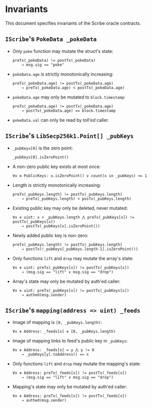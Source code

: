 # Invariants


This document specifies invariants of the Scribe oracle contracts.

## `IScribe`'s `PokeData _pokeData`

* Only `poke` function may mutate the struct's state:
    ```
    preTx(_pokeData) != postTx(_pokeData)
        → msg.sig == "poke"
    ```

* `pokeData.age` is strictly monotonically increasing:
    ```
    preTx(_pokeData.age) != postTx(_pokeData.age)
        → preTx(_pokeData.age) < postTx(_pokeData.age)
    ```

* `pokeData.age` may only be mutated to `block.timestamp`:
    ```
    preTx(_pokeData.age) != postTx(_pokeData.age)
        → postTx(_pokeData.age) == block.timestamp
    ```

* `pokeData.val` can only be read by _toll'ed_ caller.

## `IScribe`'s `LibSecp256k1.Point[] _pubKeys`

* `_pubKeys[0]` is the zero point:
    ```
    _pubKeys[0].isZeroPoint()
    ```

* A non-zero public key exists at most once:
    ```
    ∀x ∊ PublicKeys: x.isZeroPoint() ∨ count(x in _pubKeys) <= 1
    ```

* Length is strictly monotonically increasing:
    ```
    preTx(_pubKeys.length) != postTx(_pubKeys.length)
        → preTx(_pubKeys.length) < posTx(_pubKeys.length)
    ```

* Existing public key may only be deleted, never mutated:
    ```
    ∀x ∊ uint: x < _pubKeys.length ⋀ preTx(_pubKeys[x]) != postTx(_pubKeys[x])
        → postTx(_pubKeys[x].isZeroPoint())
    ```

* Newly added public key is non-zero:
    ```
    preTx(_pubKeys.length) != postTx(_pubKeys.length)
        → postTx(!_pubKeys[_pubKeys.length-1].isZeroPoint())
    ```

* Only functions `lift` and `drop` may mutate the array's state:
    ```
    ∀x ∊ uint: preTx(_pubKeys[x]) != postTx(_pubKeys[x])
        → (msg.sig == "lift" ∨ msg.sig == "drop")
    ```

* Array's state may only be mutated by auth'ed caller:
    ```
    ∀x ∊ uint: preTx(_pubKeys[x]) != postTx(_pubKeys[x])
        → authed(msg.sender)
    ```


## `IScribe`'s `mapping(address => uint) _feeds`

* Image of mapping is `[0, _pubKeys.length)`:
    ```
    ∀x ∊ Address: _feeds[x] ∊ [0, _pubKeys.length)
    ```

* Image of mapping links to feed's public key in `_pubKeys`:
    ```
    ∀x ∊ Address: _feeds[x] = y ⋀ y != 0
        → _pubKeys[y].toAddress() == x
    ```

* Only functions `lift` and `drop` may mutate the mapping's state:
    ```
    ∀x ∊ Address: preTx(_feeds[x]) != postTx(_feeds[x])
        → (msg.sig == "lift" ∨ msg.sig == "drop")
    ```

* Mapping's state may only be mutated by auth'ed caller:
    ```
    ∀x ∊ Address: preTx(_feeds[x]) != postTx(_feeds[x])
        → authed(msg.sender)
    ```
